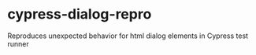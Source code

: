 # cypress-dialog-repro
Reproduces unexpected behavior for html dialog elements in Cypress test runner
